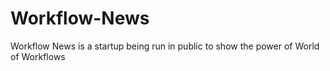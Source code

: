# Workflow-News
Workflow News is a startup being run in public to show the power of World of Workflows
